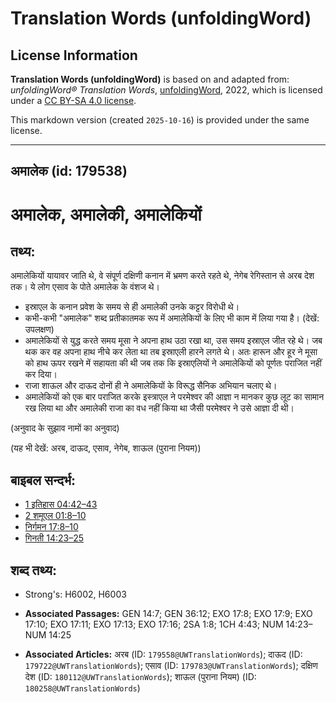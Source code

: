 # Translation Words (unfoldingWord)

## License Information

**Translation Words (unfoldingWord)** is based on and adapted from: _unfoldingWord® Translation Words_, [unfoldingWord](https://unfoldingword.org/utw), 2022, which is licensed under a [CC BY-SA 4.0 license](https://creativecommons.org/licenses/by-sa/4.0/legalcode.en).

This markdown version (created `2025-10-16`) is provided under the same license.



--------------------------------

## अमालेक (id: 179538)

अमालेक, अमालेकी, अमालेकियों
===========================

तथ्य:
-----

अमालेकियों यायावर जाति थे, वे संपूर्ण दक्षिणी कनान में भ्रमण करते रहते थे, नेगेब रेगिस्तान से अरब देश तक। ये लोग एसाव के पोते अमालेक के वंशज थे।

* इस्राएल के कनान प्रवेश के समय से ही अमालेकी उनके कट्टर विरोधी थे।
* कभी\-कभी "अमालेक" शब्द प्रतीकातमक रूप में अमालेकियों के लिए भी काम में लिया गया है। (देखें: उपलक्षण)
* अमालेकियों से युद्ध करते समय मूसा ने अपना हाथ उठा रखा था, उस समय इस्राएल जीत रहे थे। जब थक कर वह अपना हाथ नीचे कर लेता था तब इस्राएली हारने लगते थे। अतः हारून और हूर ने मूसा को हाथ ऊपर रखने में सहायता की थी जब तक कि इस्राएलियों ने अमालेकियों को पूर्णतः पराजित नहीं कर दिया।
* राजा शाऊल और दाऊद दोनों ही ने अमालेकियों के विरूद्ध सैनिक अभियान चलाए थे।
* अमालेकियों को एक बार पराजित करके इस्त्राएल ने परमेश्वर की आज्ञा न मानकर कुछ लूट का सामान रख लिया था और अमालेकी राजा का वध नहीं किया था जैसी परमेश्वर ने उसे आज्ञा दी थी।

(अनुवाद के सुझाव नामों का अनुवाद)

(यह भी देखें: अरब, दाऊद, एसाव, नेगेब, शाऊल (पुराना नियम))

बाइबल सन्दर्भ:
--------------

* [1 इतिहास 04:42–43](https://ref.ly/1Chr0:0)
* [2 शमूएल 01:8–10](https://ref.ly/2Sam0:0)
* [निर्गमन 17:8–10](https://ref.ly/Exod17:8-Exod17:10)
* [गिनती 14:23–25](https://ref.ly/Num14:23-Num14:25)

शब्द तथ्य:
----------

* Strong's: H6002, H6003

* **Associated Passages:** GEN 14:7; GEN 36:12; EXO 17:8; EXO 17:9; EXO 17:10; EXO 17:11; EXO 17:13; EXO 17:16; 2SA 1:8; 1CH 4:43; NUM 14:23–NUM 14:25
* **Associated Articles:** अरब (ID: `179558@UWTranslationWords`); दाऊद (ID: `179722@UWTranslationWords`); एसाव (ID: `179783@UWTranslationWords`); दक्षिण देश (ID: `180112@UWTranslationWords`); शाऊल (पुराना नियम) (ID: `180258@UWTranslationWords`)

